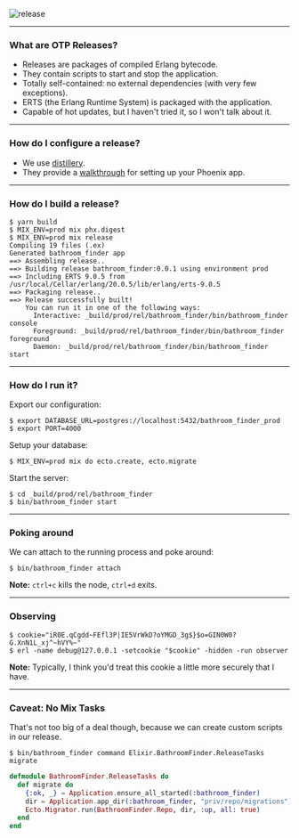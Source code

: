 ![release](http://learnyousomeerlang.com/static/img/release.png)

---

### What are OTP Releases?

* Releases are packages of compiled Erlang bytecode.
* They contain scripts to start and stop the application.
* Totally self-contained: no external dependencies (with very few exceptions).
* ERTS (the Erlang Runtime System) is packaged with the application.
* Capable of hot updates, but I haven't tried it, so I won't talk about it.

---

### How do I configure a release?

* We use [distillery](https://github.com/bitwalker/distillery).
* They provide a [walkthrough](https://hexdocs.pm/distillery/use-with-phoenix.html) for setting up your Phoenix app.

---

### How do I build a release?

```
$ yarn build
$ MIX_ENV=prod mix phx.digest
$ MIX_ENV=prod mix release
Compiling 19 files (.ex)
Generated bathroom_finder app
==> Assembling release..
==> Building release bathroom_finder:0.0.1 using environment prod
==> Including ERTS 9.0.5 from /usr/local/Cellar/erlang/20.0.5/lib/erlang/erts-9.0.5
==> Packaging release..
==> Release successfully built!
    You can run it in one of the following ways:
      Interactive: _build/prod/rel/bathroom_finder/bin/bathroom_finder console
      Foreground: _build/prod/rel/bathroom_finder/bin/bathroom_finder foreground
      Daemon: _build/prod/rel/bathroom_finder/bin/bathroom_finder start
```

---

### How do I run it?

Export our configuration:

    $ export DATABASE_URL=postgres://localhost:5432/bathroom_finder_prod
    $ export PORT=4000

Setup your database:

    $ MIX_ENV=prod mix do ecto.create, ecto.migrate

Start the server:

    $ cd _build/prod/rel/bathroom_finder
    $ bin/bathroom_finder start

---

### Poking around

We can attach to the running process and poke around:

    $ bin/bathroom_finder attach

**Note:** `ctrl+c` kills the node, `ctrl+d` exits.

---

### Observing

    $ cookie="iR0E.qCgdd~FEfl3P|IE5VrWkD?oYMGD_3g$}$o=GIN0W0?G.XnN1L_xj^~hVY%~"
    $ erl -name debug@127.0.0.1 -setcookie "$cookie" -hidden -run observer

**Note:** Typically, I think you'd treat this cookie a little more securely that I have.

---

### Caveat: No Mix Tasks 

That's not too big of a deal though, because we can create custom scripts in our release.

```
$ bin/bathroom_finder command Elixir.BathroomFinder.ReleaseTasks migrate
```

```elixir
defmodule BathroomFinder.ReleaseTasks do
  def migrate do
    {:ok, _} = Application.ensure_all_started(:bathroom_finder)
    dir = Application.app_dir(:bathroom_finder, "priv/repo/migrations")
    Ecto.Migrator.run(BathroomFinder.Repo, dir, :up, all: true)
  end
end
```
